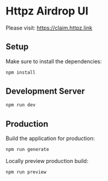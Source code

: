 # Httpz Airdrop UI

Please visit: https://claim.httpz.link

## Setup

Make sure to install the dependencies:

```bash
npm install
```

## Development Server

```bash
npm run dev
```

## Production

Build the application for production:

```bash
npm run generate
```

Locally preview production build:

```bash
npm run preview
```

